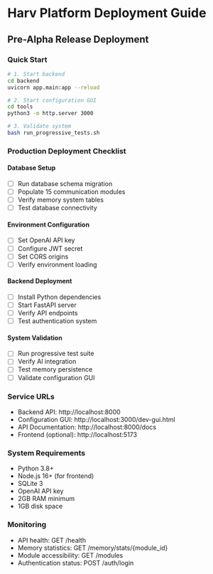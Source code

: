 # Harv Platform Deployment Guide

## Pre-Alpha Release Deployment

### Quick Start
```bash
# 1. Start backend
cd backend
uvicorn app.main:app --reload

# 2. Start configuration GUI
cd tools
python3 -m http.server 3000

# 3. Validate system
bash run_progressive_tests.sh
```

### Production Deployment Checklist

#### Database Setup
- [ ] Run database schema migration
- [ ] Populate 15 communication modules
- [ ] Verify memory system tables
- [ ] Test database connectivity

#### Environment Configuration
- [ ] Set OpenAI API key
- [ ] Configure JWT secret
- [ ] Set CORS origins
- [ ] Verify environment loading

#### Backend Deployment
- [ ] Install Python dependencies
- [ ] Start FastAPI server
- [ ] Verify API endpoints
- [ ] Test authentication system

#### System Validation
- [ ] Run progressive test suite
- [ ] Verify AI integration
- [ ] Test memory persistence
- [ ] Validate configuration GUI

### Service URLs
- Backend API: http://localhost:8000
- Configuration GUI: http://localhost:3000/dev-gui.html
- API Documentation: http://localhost:8000/docs
- Frontend (optional): http://localhost:5173

### System Requirements
- Python 3.8+
- Node.js 16+ (for frontend)
- SQLite 3
- OpenAI API key
- 2GB RAM minimum
- 1GB disk space

### Monitoring
- API health: GET /health
- Memory statistics: GET /memory/stats/{module_id}
- Module accessibility: GET /modules
- Authentication status: POST /auth/login
